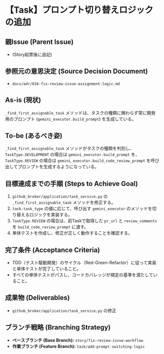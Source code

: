 # 【Task】プロンプト切り替えロジックの追加

## 親Issue (Parent Issue)
- (Story起票後に追記)

## 参照元の意思決定 (Source Decision Document)
- `docs/adr/016-fix-review-issue-assignment-logic.md`

## As-is (現状)
`_find_first_assignable_task` メソッドは、タスクの種類に関わらず常に開発用のプロンプト (`gemini_executor.build_prompt`) を生成している。

## To-be (あるべき姿)
`_find_first_assignable_task` メソッドがタスクの種類を判別し、`TaskType.DEVELOPMENT` の場合は `gemini_executor.build_prompt` を、`TaskType.REVIEW` の場合は `gemini_executor.build_code_review_prompt` を呼び出してプロンプトを生成するようになっている。

## 目標達成までの手順 (Steps to Achieve Goal)
1. `github_broker/application/task_service.py` の `_find_first_assignable_task` メソッドを修正する。
2. `task.task_type` の値に応じて、呼び出す `gemini_executor` のメソッドを切り替えるロジックを実装する。
3. `TaskType.REVIEW` の場合は、前Taskで取得した `pr_url` と `review_comments` を `build_code_review_prompt` に渡す。
4. 単体テストを作成し、修正が正しく動作することを確認する。

## 完了条件 (Acceptance Criteria)
- TDD（テスト駆動開発）のサイクル（Red-Green-Refactor）に従って実装と単体テストが完了していること。
- すべての単体テストがパスし、コードカバレッジが規定の基準を満たしていること。

## 成果物 (Deliverables)
- `github_broker/application/task_service.py` の修正

## ブランチ戦略 (Branching Strategy)
- **ベースブランチ (Base Branch):** `story/fix-review-issue-workflow`
- **作業ブランチ (Feature Branch):** `task/add-prompt-switching-logic`
